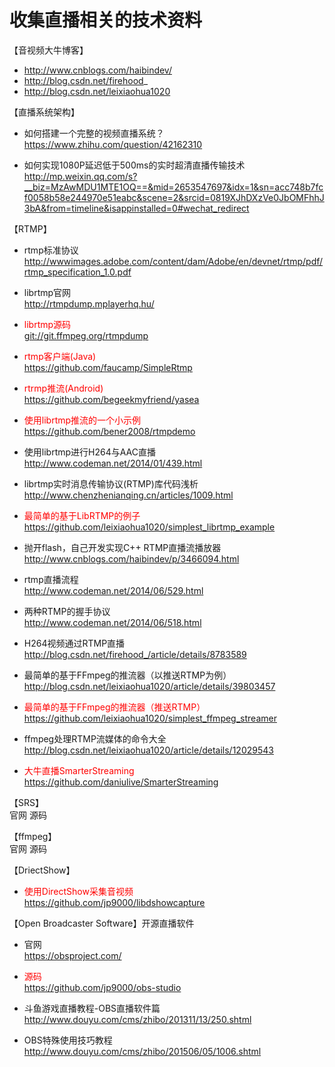# 收集直播相关的技术资料

【音视频大牛博客】  
* http://www.cnblogs.com/haibindev/  
* http://blog.csdn.net/firehood_  
* http://blog.csdn.net/leixiaohua1020

【直播系统架构】  
* 如何搭建一个完整的视频直播系统？  
https://www.zhihu.com/question/42162310

* 如何实现1080P延迟低于500ms的实时超清直播传输技术   
http://mp.weixin.qq.com/s?__biz=MzAwMDU1MTE1OQ==&mid=2653547697&idx=1&sn=acc748b7fcf0058b58e244970e51eabc&scene=2&srcid=0819XJhDXzVe0JbOMFhhJ3bA&from=timeline&isappinstalled=0#wechat_redirect

【RTMP】  
* rtmp标准协议  
http://wwwimages.adobe.com/content/dam/Adobe/en/devnet/rtmp/pdf/rtmp_specification_1.0.pdf

* librtmp官网  
http://rtmpdump.mplayerhq.hu/

* <font color=red>librtmp源码</font>  
 <git://git.ffmpeg.org/rtmpdump>

* <font color=red>rtmp客户端(Java)</font>  
https://github.com/faucamp/SimpleRtmp

* <font color=red>rtrmp推流(Android)</font>  
https://github.com/begeekmyfriend/yasea

* <font color=red>使用librtmp推流的一个小示例</font>  
https://github.com/bener2008/rtmpdemo

* 使用librtmp进行H264与AAC直播  
http://www.codeman.net/2014/01/439.html

* librtmp实时消息传输协议(RTMP)库代码浅析  
http://www.chenzhenianqing.cn/articles/1009.html

* <font color=red>最简单的基于LibRTMP的例子</font>  
https://github.com/leixiaohua1020/simplest_librtmp_example

* 抛开flash，自己开发实现C++ RTMP直播流播放器  
http://www.cnblogs.com/haibindev/p/3466094.html

* rtmp直播流程  
http://www.codeman.net/2014/06/529.html

* 两种RTMP的握手协议  
http://www.codeman.net/2014/06/518.html

* H264视频通过RTMP直播  
http://blog.csdn.net/firehood_/article/details/8783589

* 最简单的基于FFmpeg的推流器（以推送RTMP为例）  
http://blog.csdn.net/leixiaohua1020/article/details/39803457

* <font color=red>最简单的基于FFmpeg的推流器（推送RTMP）</font>  
https://github.com/leixiaohua1020/simplest_ffmpeg_streamer

* ffmpeg处理RTMP流媒体的命令大全  
http://blog.csdn.net/leixiaohua1020/article/details/12029543

* <font color=red>大牛直播SmarterStreaming</font>  
https://github.com/daniulive/SmarterStreaming

【SRS】  
官网
源码

【ffmpeg】  
官网
源码

【DriectShow】  
* <font color=red>使用DirectShow采集音视频</font>  
https://github.com/jp9000/libdshowcapture

【Open Broadcaster Software】开源直播软件  
* 官网  
https://obsproject.com/  

* <font color=red>源码</font>  
https://github.com/jp9000/obs-studio

* 斗鱼游戏直播教程-OBS直播软件篇   
http://www.douyu.com/cms/zhibo/201311/13/250.shtml

* OBS特殊使用技巧教程
http://www.douyu.com/cms/zhibo/201506/05/1006.shtml
